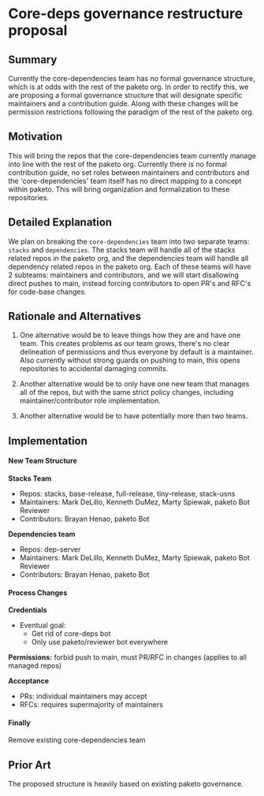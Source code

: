 # Core-deps governance restructure proposal

## Summary

Currently the core-dependencies team has no formal governance structure, which is at odds with the rest of the paketo org. In order to rectify this, we are proposing
a formal governance structure that will designate specific maintainers and a contribution guide. Along with these changes will be permission restrictions following 
the paradigm of the rest of the paketo org.

## Motivation

This will bring the repos that the core-dependencies team currently manage into line with the rest of the paketo org. Currently there is no formal contribution guide, 
no set roles between maintainers and contributors and the 'core-dependencies' team itself has no direct mapping to a concept within paketo. This will bring organization
and formalization to these repositories. 

## Detailed Explanation

We plan on breaking the `core-dependencies` team into two separate teams: `stacks` and `dependencies`. The stacks team will handle all of the stacks related repos in the 
paketo org, and the dependencies team will handle all dependency related repos in the paketo org. Each of these teams will have 2 subteams: maintainers and contributors, and we will start
disallowing direct pushes to main, instead forcing contributors to open PR's and RFC's for code-base changes.

## Rationale and Alternatives

1) One alternative would be to leave things how they are and have one team. This creates problems as our team grows,
there's no clear delineation of permissions and thus everyone by default is a maintainer. Also currently without strong 
guards on pushing to main, this opens repositories to accidental damaging commits. 

1) Another alternative would be to only have one new team that manages all of the repos, but with the same strict policy changes,
including maintainer/contributor role implementation. 

1) Another alternative would be to have potentially more than two teams.
 

## Implementation

#### New Team Structure
**Stacks Team**
* Repos: stacks, base-release, full-release, tiny-release, stack-usns
* Maintainers: Mark DeLillo, Kenneth DuMez, Marty Spiewak, paketo Bot Reviewer
* Contributors: Brayan Henao, paketo Bot

**Dependencies team**
* Repos: dep-server
* Maintainers: Mark DeLillo, Kenneth DuMez, Marty Spiewak, paketo Bot Reviewer
* Contributors: Brayan Henao, paketo Bot

#### Process Changes

**Credentials** 
* Eventual goal:
    * Get rid of core-deps bot
	* Only use paketo/reviewer bot everywhere

**Permissions:** forbid push to main, must PR/RFC in changes (applies to all managed repos)

**Acceptance** 
* PRs: individual maintainers may accept
* RFCs: requires supermajority of maintainers

#### Finally
Remove existing core-dependencies team

## Prior Art

The proposed structure is heavily based on existing paketo governance. 
